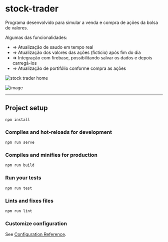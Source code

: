 # stock-trader

Programa desenvolvido para simular a venda e compra de ações da bolsa de valores.

Algumas das funcionalidades: 
 * => Atualização de saudo em tempo real
 * => Atualização dos valores das ações (fictício) após fim do dia 
 * => Integração com firebase, possibilitando salvar os dados e depois carregá-los
 * => Atualização de portifólio conforme compra as ações



![stock trader home](https://user-images.githubusercontent.com/74611686/150450667-f2eb755f-6069-4808-b460-447e17ef42e2.png)

![image](https://user-images.githubusercontent.com/74611686/150450768-149007ab-dd75-4945-b191-392666d985f1.png)


-------------------------- 
## Project setup
```
npm install
```

### Compiles and hot-reloads for development
```
npm run serve
```

### Compiles and minifies for production
```
npm run build
```

### Run your tests
```
npm run test
```

### Lints and fixes files
```
npm run lint
```

### Customize configuration
See [Configuration Reference](https://cli.vuejs.org/config/).
